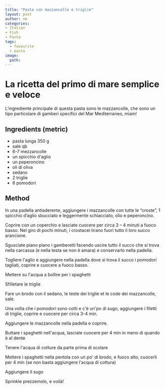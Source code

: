 ```yaml
---
title: "Pasta con mazzancolle e triglie"
layout: post
author: nm
categories:
- Italian
- Fish
- Pasta
tags:
  - favourite 
  - pasta
image: 
  path: 
---
```

# La ricetta del primo di mare semplice e veloce

L’ingrediente principale di questa pasta sono le mazzancolle, che sono un tipo particolare di gamberi specifici del Mar Mediterraneo, miam!

## Ingredients (metric)

- pasta lunga 350 g
- sale qb
- 6-7 mezzancolle 
- un spicchio d'aglio 
- un peperoncino 
- oli di oliva 
- sedano 
- 2 triglie 
- 6 pomodori 


## Method

In una padella antiaderente, aggiungere i mazzancolle con tutte le “croste”, 1 spicchio d’aglio sbucciato e leggermente schiacciato, olio e peperoncino.

Coprire con un coperchio e lasciate cuocere per circa 3 – 4 minuti a fuoco basso. Nel giro di pochi minuti, i crostacei tirano fuori tutto il loro succo arancione. 

Sgusciate piano piano i gamberetti facendo uscire tutto il succo che si trova nella carcassa (e nella testa se non è amara) e conservarlo nella padella. 

Togliere l'aglio e aggiungere nella padella dove si trova il succo i pomodori tagliati, coprire e cuocere a fuoco basso. 

Mettere su l'acqua a bollire per i spaghetti 

Sfilletare le triglie

Fare un brodo con il sedano, le teste dei triglie et le code dei mazzancolle, sale. 

Una volta che i pomodori sono cotti e c'è un'po di sugo, aggiungere i filetti di triglie, coprire e cuocere per circa 3-4 min.

Aggiungere le mazzancolle nella padella e coprire.

Buttare i spaghetti nell'acqua, lasciate cuocere per 4 min in meno di quando è al dente 

Tenere l'acqua di cotture da parte prima di scolare 

Mettere i spaghetti nella pentola con un po' di brodo, e fuoco alto, cuocerli per 4 min (se non basta aggiungere l'acqua di cottura) 

Aggiungere il sugo 

Sprinkle prezzemolo, e voilà!











